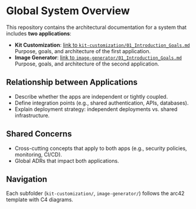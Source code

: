 # Global System Overview

This repository contains the architectural documentation for a system that includes **two applications**:

- **Kit Customization**: [link to `kit-customization/01_Introduction_Goals.md`](./kit-customization/01_Introduction_Goals.md)  
  Purpose, goals, and architecture of the first application.  
- **Image Generator**: [link to `image-generator/01_Introduction_Goals.md`](./image-generator/01_Introduction_Goals.md)  
  Purpose, goals, and architecture of the second application.  

## Relationship between Applications
- Describe whether the apps are independent or tightly coupled.
- Define integration points (e.g., shared authentication, APIs, databases).
- Explain deployment strategy: independent deployments vs. shared infrastructure.

## Shared Concerns
- Cross-cutting concepts that apply to both apps (e.g., security policies, monitoring, CI/CD).
- Global ADRs that impact both applications.

## Navigation
Each subfolder (`kit-customization/`, `image-generator/`) follows the arc42 template with C4 diagrams.
